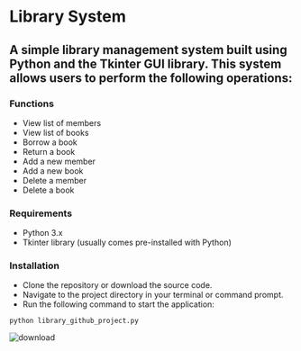 # Library System
## A simple library management system built using Python and the Tkinter GUI library. This system allows users to perform the following operations:
### Functions
- View list of members
- View list of books
- Borrow a book
- Return a book
- Add a new member
- Add a new book
- Delete a member
- Delete a book
### Requirements
- Python 3.x
- Tkinter library (usually comes pre-installed with Python)
### Installation
- Clone the repository or download the source code.
- Navigate to the project directory in your terminal or command prompt.
- Run the following command to start the application:
```
python library_github_project.py
```
![download](https://github.com/user-attachments/assets/aea72140-8bf5-4771-ab7a-66a9879181e0)
